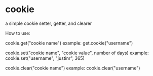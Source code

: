 cookie
======

a simple cookie setter, getter, and clearer

How to use: 

cookie.get("cookie name")
   example: get.cookie("username")
 
cookie.set("cookie name", "cookie value", number of days)
 	example: cookie.set("username", "justinr", 365)
 
cookie.clear("cookie name")
 	example: cookie.clear("username")



